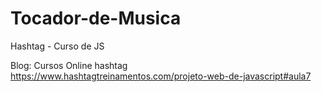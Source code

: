 # Tocador-de-Musica
Hashtag - Curso de JS

Blog: Cursos Online hashtag
https://www.hashtagtreinamentos.com/projeto-web-de-javascript#aula7
